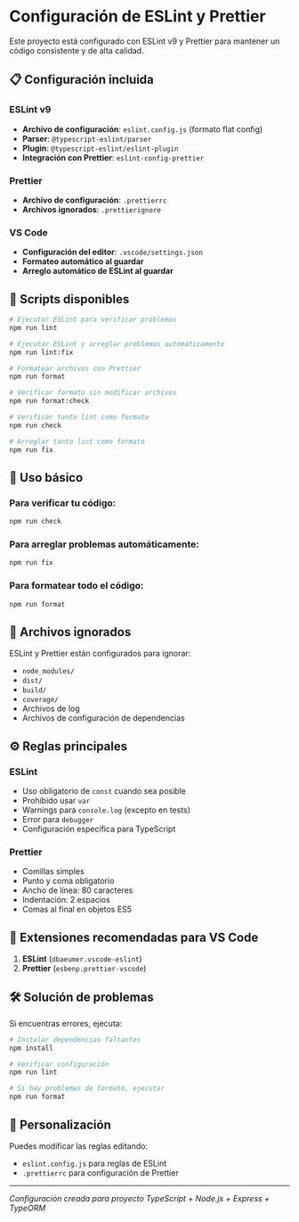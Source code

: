 # Configuración de ESLint y Prettier

Este proyecto está configurado con ESLint v9 y Prettier para mantener un código consistente y de alta calidad.

## 📋 Configuración incluida

### ESLint v9

- **Archivo de configuración**: `eslint.config.js` (formato flat config)
- **Parser**: `@typescript-eslint/parser`
- **Plugin**: `@typescript-eslint/eslint-plugin`
- **Integración con Prettier**: `eslint-config-prettier`

### Prettier

- **Archivo de configuración**: `.prettierrc`
- **Archivos ignorados**: `.prettierignore`

### VS Code

- **Configuración del editor**: `.vscode/settings.json`
- **Formateo automático al guardar**
- **Arreglo automático de ESLint al guardar**

## 🚀 Scripts disponibles

```bash
# Ejecutar ESLint para verificar problemas
npm run lint

# Ejecutar ESLint y arreglar problemas automáticamente
npm run lint:fix

# Formatear archivos con Prettier
npm run format

# Verificar formato sin modificar archivos
npm run format:check

# Verificar tanto lint como formato
npm run check

# Arreglar tanto lint como formato
npm run fix
```

## 🔧 Uso básico

### Para verificar tu código:

```bash
npm run check
```

### Para arreglar problemas automáticamente:

```bash
npm run fix
```

### Para formatear todo el código:

```bash
npm run format
```

## 📁 Archivos ignorados

ESLint y Prettier están configurados para ignorar:

- `node_modules/`
- `dist/`
- `build/`
- `coverage/`
- Archivos de log
- Archivos de configuración de dependencias

## ⚙️ Reglas principales

### ESLint

- Uso obligatorio de `const` cuando sea posible
- Prohibido usar `var`
- Warnings para `console.log` (excepto en tests)
- Error para `debugger`
- Configuración específica para TypeScript

### Prettier

- Comillas simples
- Punto y coma obligatorio
- Ancho de línea: 80 caracteres
- Indentación: 2 espacios
- Comas al final en objetos ES5

## 🔌 Extensiones recomendadas para VS Code

1. **ESLint** (`dbaeumer.vscode-eslint`)
2. **Prettier** (`esbenp.prettier-vscode`)

## 🛠️ Solución de problemas

Si encuentras errores, ejecuta:

```bash
# Instalar dependencias faltantes
npm install

# Verificar configuración
npm run lint

# Si hay problemas de formato, ejecutar
npm run format
```

## 📝 Personalización

Puedes modificar las reglas editando:

- `eslint.config.js` para reglas de ESLint
- `.prettierrc` para configuración de Prettier

---

_Configuración creada para proyecto TypeScript + Node.js + Express + TypeORM_
